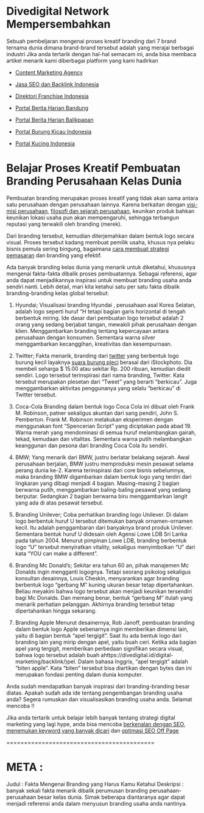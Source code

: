 # Divedigital Network Mempersembahkan
Sebuah pembeljaran mengenai proses kreatif branding dari 7 brand ternama dunia dimana brand-brand tersebut adalah yang merajai berbagai industri
Jika anda tertarik dengan hal-hal semacam ini, anda bisa membaca artikel menarik kami diberbagai platform yang kami hadirkan
- [Content Marketing Agency](https://jawarakonten.com/)

- [Jasa SEO dan Backlink Indonesia](https://divedigital.id/)

- [Direktori Franchise Indonesia](https://waranesia.com/)

- [Portal Berita Harian Bandung](https://www.bandungekspres.com/)

- [Portal Berita Harian Balikpapan](https://www.kanimbalikpapan.com/)

- [Portal Burung Kicau Indonesia](https://www.caracari.us/)

- [Portal Kucing Indonesia](https://www.idrepo.or.id/)

# Belajar Proses Kreatif Pembuatan Branding Perusahaan Kelas Dunia
Pembuatan branding merupakan proses kreatif yang tidak akan sama antara satu perusahaan dengan perusahaan lainnya. Karena berkaitan dengan [visi-misi perusahaan](https://divedigital.id/contoh-visi-misi/), [filosofi dan sejarah perusahaan](https://www.kanimbalikpapan.com/2020/01/sejarah-visi-dan-misi-pt-pertamina.html), keunikan produk bahkan keunikan lokasi usaha pun akan mempengaruhi, sehingga terbangun reputasi yang terwakili oleh branding (merek).

Dari branding tersebut, kemudian diterjemahkan dalam bentuk logo secara visual. Proses tersebut kadang membuat pemilik usaha, khusus nya pelaku bisnis pemula sering bingung, bagaimana [cara membuat strategi pemasaran](https://divedigital.id/strategi-marketing-terbaik-2020/) dan branding yang efektif.

Ada banyak branding kelas dunia yang menarik untuk diketahui, khususnya mengenai fakta-fakta dibalik proses pembuatannya. Sebagai referensi, agar anda dapat menjadikannya inspirasi untuk membuat branding usaha anda sendiri nanti.  Lebih detail, mari kita ketahui satu per satu fakta dibalik branding-branding kelas global tersebut:

1.	Hyundai;
Visualisasi branding Hyundai , perusahaan asal Korea Selatan, adalah logo seperti huruf “H tetapi bagian garis horizontal di tengah berbentuk miring. Ide dasar dari pembuatan logo tersebut adalah 2 orang yang sedang berjabat tangan, mewakili pihak perusahaan dengan klien. Menggambarkan branding tentang kepercayaan antara perusahaan dengan konsumen. Sementara warna silver menggambarkan kecanggihan, kreativitas dan kesempurnaan.

2.	Twitter;
Fakta menarik, branding dari [twitter](https://twitter.com/) yang berbentuk logo burung kecil layaknya [suara burung pleci](https://www.caracari.us/2020/01/download-suara-masteran-burung-pleci.html) berasal dari iStockphoto. Dia membeli seharga $ 15.00 atau sekitar Rp. 200 ribuan, kemudian diedit sendiri. Logo tersebut terinspirasi dari nama branding, Twitter. Kata tersebut merupakan plesetan dari “Tweet” yang berarti “berkicau”. Juga menggambarkan aktivitas penggunanya yang selalu “berkicau” di Twitter tersebut.

3.	Coca-Cola
Branding dalam bentuk logo Coca Cola ini dibuat oleh Frank M. Robinson, patner sekaligus akuntan dari sang pendiri, John S. Pemberton. Frank M. Robinson melakukan eksperimen dengan menggunakan font “Spencerian Script” yang diciptakan pada abad 19. Warna merah yang mendominasi di semua huruf melambangkan gairah, tekad, kemudaan dan vitalitas. Sementara warna putih melambangkan keanggunan dan pesona dari branding Coca Cola itu sendiri. 

4.	BMW;
Yang menarik dari BMW, justru berlatar belakang sejarah. Awal perusahaan berjalan, BMW justru memproduksi mesin pesawat selama perang dunia ke-2. Karena terinspirasi dari core bisnis sebelumnya, maka branding BMW digambarkan dalam bentuk logo yang terdiri dari lingkaran yang dibagi menjadi 4 bagian. Masing-masing 2 bagian berwarna putih, menggambarkan baling-baling pesawat yang sedang berputar. Sedangkan 2 bagian berwarna biru menggambarkan langit yang ada di atas pesawat tersebut.

5.	Branding Unilever;
Coba perhatikan branding logo Unilever. Di dalam logo berbentuk huruf U tersebut ditemukan banyak ornamen-ornamen kecil. Itu adalah penggambaran dari banyaknya brand produk Unilever. Sementara bentuk huruf U didesain oleh Agensi Lowe LDB Sri Lanka pada tahun 2004. Menurut pimpinan Lowe LDB, branding berbentuk logo “U” tersebut menyiratkan vitality, sekaligus menyimbolkan “U” dari kata “YOU can make a different”.

6.	Branding Mc Donald’s;
Sekitar era tahun 60 an, pihak manajemen Mc Donalds ingin mengganti logognya. Tetapi seorang psikolog sekaligus konsultan desainnya, Louis Cheskin, menyarankan agar branding berbentuk logo “gerbang M” kuning ukuran besar tetap dipertahankan. Beliau meyakini bahwa logo tersebut akan menjadi keunikan tersendiri bagi Mc Donalds. Dan memang benar, bentuk “gerbang M” itulah yang menarik perhatian pelanggan. Akhirnya branding tersebut tetap dipertahankan hingga sekarang.

7.	Branding Apple
Menurut desainernya, Rob Janoff, pembuatan branding dalam bentuk logo Apple sebenarnya ingin memberikan dimensi lain, yaitu di bagian bentuk “apel tergigit”. Saat itu ada bentuk logo dari branding lain yang mirip dengan apel, yaitu buah ceri. Ketika ada bagian apel yang tergigit, memberikan perbedaan signifikan secara visual, bahwa logo tersebut adalah buah ahttps://divedigital.id/digital-marketing/backlink/)pel. Dalam bahasa Inggris, “apel tergigit” adalah “biten apple”. Kata “biten” tersebut bisa diartikan dengan bytes dan ini merupakan fondasi penting dalam dunia komputer.

Anda sudah mendapatkan banyak inspirasi dari branding-branding besar diatas. Apakah sudah ada ide tentang pengembangan branding usaha anda? Segera rumuskan dan visualisasikan branding usaha anda. Selamat mencoba !!

Jika anda tertarik untuk belajar lebih banyak tentang strategi digital marketing yang lagi hype, anda bisa mencoba [berkenalan dengan SEO](https://divedigital.id/optimasi-seo/), [menemukan keyword yang banyak dicari](https://divedigital.id/riset-keyword/) dan [optimasi SEO Off Page](https://divedigital.id/digital-marketing/backlink/)

==========================================
# META :
Judul : Fakta Mengenai Branding yang Harus Kamu Ketahui
Deskripsi : banyak sekali fakta menarik dibalik perumusan branding perusahaan-perusahaan besar kelas dunia. Simak beberapa diantaranya agar dapat menjadi referensi anda dalam menyusun branding usaha anda nantinya.
